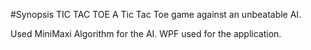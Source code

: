 #Synopsis
TIC TAC TOE
A Tic Tac Toe game against an unbeatable AI.

Used MiniMaxi Algorithm for the AI.
WPF used for the application.